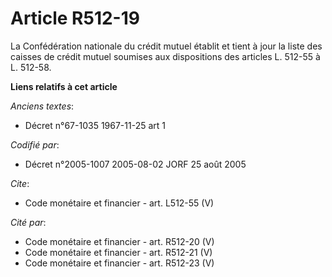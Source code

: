 # Article R512-19

La Confédération nationale du crédit mutuel établit et tient à jour la liste des caisses de crédit mutuel soumises aux
dispositions des articles L. 512-55 à L. 512-58.

**Liens relatifs à cet article**

_Anciens textes_:

  - Décret n°67-1035 1967-11-25 art 1

_Codifié par_:

  - Décret n°2005-1007 2005-08-02 JORF 25 août 2005

_Cite_:

  - Code monétaire et financier - art. L512-55 (V)

_Cité par_:

  - Code monétaire et financier - art. R512-20 (V)
  - Code monétaire et financier - art. R512-21 (V)
  - Code monétaire et financier - art. R512-23 (V)
